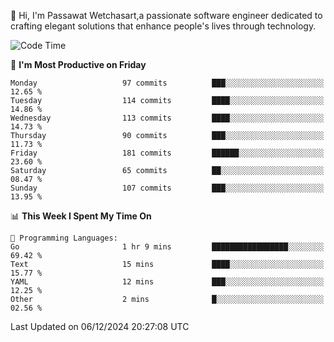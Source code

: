 
👋 Hi, I'm Passawat Wetchasart,a passionate software engineer dedicated to crafting elegant solutions that enhance people's lives through technology.


<!--START_SECTION:waka-->
![Code Time](http://img.shields.io/badge/Code%20Time-1%2C874%20hrs%2014%20mins-blue)

📅 **I'm Most Productive on Friday** 

```text
Monday                   97 commits          ███░░░░░░░░░░░░░░░░░░░░░░   12.65 % 
Tuesday                  114 commits         ████░░░░░░░░░░░░░░░░░░░░░   14.86 % 
Wednesday                113 commits         ████░░░░░░░░░░░░░░░░░░░░░   14.73 % 
Thursday                 90 commits          ███░░░░░░░░░░░░░░░░░░░░░░   11.73 % 
Friday                   181 commits         ██████░░░░░░░░░░░░░░░░░░░   23.60 % 
Saturday                 65 commits          ██░░░░░░░░░░░░░░░░░░░░░░░   08.47 % 
Sunday                   107 commits         ███░░░░░░░░░░░░░░░░░░░░░░   13.95 % 
```


📊 **This Week I Spent My Time On** 

```text
💬 Programming Languages: 
Go                       1 hr 9 mins         █████████████████░░░░░░░░   69.42 % 
Text                     15 mins             ████░░░░░░░░░░░░░░░░░░░░░   15.77 % 
YAML                     12 mins             ███░░░░░░░░░░░░░░░░░░░░░░   12.25 % 
Other                    2 mins              █░░░░░░░░░░░░░░░░░░░░░░░░   02.56 % 
```


 Last Updated on 06/12/2024 20:27:08 UTC
<!--END_SECTION:waka-->

<!--
**markpassawat/markpassawat** is a ✨ _special_ ✨ repository because its `README.md` (this file) appears on your GitHub profile.

Here are some ideas to get you started:

- 🔭 I’m currently working on ...
- 🌱 I’m currently learning ...
- 👯 I’m looking to collaborate on ...
- 🤔 I’m looking for help with ...
- 💬 Ask me about ...
- 📫 How to reach me: ...
- 😄 Pronouns: He/Him
- ⚡ Fun fact: ...
-->
